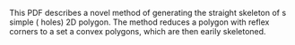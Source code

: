 This PDF describes a novel method of generating the straight skeleton of s simple ( holes) 2D polygon. The method reduces a polygon with reflex corners to a set a convex polygons, which are then earily skeletoned.
